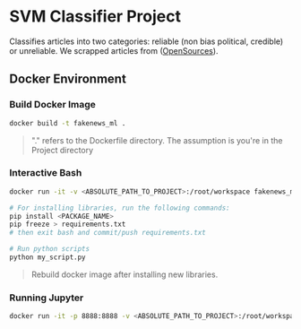 # SVM Classifier Project

Classifies articles into two categories: reliable (non bias political, credible) or unreliable. We scrapped articles from ([OpenSources](http://www.opensources.co/)).

## Docker Environment

### Build Docker Image

```sh
docker build -t fakenews_ml .
```

> "." refers to the Dockerfile directory. The assumption is you're in the Project directory

### Interactive Bash

```sh
docker run -it -v <ABSOLUTE_PATH_TO_PROJECT>:/root/workspace fakenews_ml /bin/bash

# For installing libraries, run the following commands: 
pip install <PACKAGE_NAME>
pip freeze > requirements.txt
# then exit bash and commit/push requirements.txt

# Run python scripts
python my_script.py
```

> Rebuild docker image after installing new libraries.

### Running Jupyter

```sh
docker run -it -p 8888:8888 -v <ABSOLUTE_PATH_TO_PROJECT>:/root/workspace -v <ABSOLUTE_PATH_TO_PROJECT>/jupyter_notebooks:/root/workspace/notebooks fakenews_ml
```